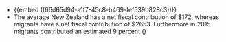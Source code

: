 - {{embed ((66d65d94-a1f7-45c8-b469-fef539b828c3))}}
- The average New Zealand has a net fiscal contribution of $172, whereas migrants have a net fiscal contribution of $2653. Furthermore in 2015 migrants contributed an estimated 9 percent ()